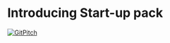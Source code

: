 # Introducing Start-up pack
[![GitPitch](https://gitpitch.com/assets/badge.svg)](https://gitpitch.com/bettercodehub/pitch/master?grs=github&t=white)
